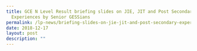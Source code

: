 ```yaml
---
title: GCE N Level Result briefing slides on JIE, JIT and Post Secondary
  Experiences by Senior GESSians
permalink: /lp-news/briefing-slides-on-jie-jit-and-post-secondary-experiences-by-senior-gessians/
date: 2018-12-17
layout: post
description: ""
---
```

